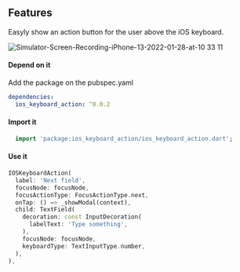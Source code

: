 ## Features

Easyly show an action button for the user above the iOS keyboard.

![Simulator-Screen-Recording-iPhone-13-2022-01-28-at-10 33 11](https://user-images.githubusercontent.com/36114317/151557005-58a87587-ba01-47c0-aa58-18003b573970.gif)

#### Depend on it

Add the package on the pubspec.yaml
```yaml
dependencies:
  ios_keyboard_action: ^0.0.2
```
#### Import it

```dart
  import 'package:ios_keyboard_action/ios_keyboard_action.dart';
```

#### Use it

```dart
IOSKeyboardAction(
  label: 'Next field',
  focusNode: focusNode,
  focusActionType: FocusActionType.next,
  onTap: () => _showModal(context),
  child: TextField(
    decoration: const InputDecoration(
      labelText: 'Type something',
    ),
    focusNode: focusNode,
    keyboardType: TextInputType.number,
  ),
),
```

